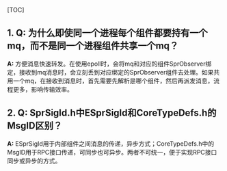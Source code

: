 [TOC]
## 1. Q: 为什么即使同一个进程每个组件都要持有一个mq，而不是同一个进程组件共享一个mq？
**A:** 方便消息快速转发。在使用epoll时，会将mq和对应的组件SprObserver绑定，接收到mq消息时，会立刻丢到对应绑定的SprObserver组件去处理。如果共用一个mq，在接收到消息时，首先需要先解析是哪个组件，然后再派发消息，流程更多，影响传输效率。

## 2. Q: SprSigId.h中ESprSigId和CoreTypeDefs.h的MsgID区别？
**A:** ESprSigId用于内部组件之间消息的传递，异步方式；CoreTypeDefs.h中的MsgID用于RPC接口传递，可同步也可异步。两者不可统一，便于实现RPC接口同步或异步的方式。
